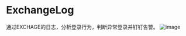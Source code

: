 # ExchangeLog
通过EXCHAGE的日志，分析登录行为，判断异常登录并钉钉告警。
![image](https://user-images.githubusercontent.com/52694396/173724382-4365aefd-5eea-4f77-aa8f-ed25befcc188.png)
